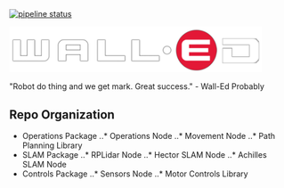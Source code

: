 <div><a href="https://gitlab.com/alistairfink/WALL-ED/commits/master"><img alt="pipeline status" src="https://gitlab.com/alistairfink/WALL-ED/badges/master/pipeline.svg" /></a></div>

<p algin="center">
    <img src="./res/wall-ed.png" style="max-width: 90%;">
</p>
"Robot do thing and we get mark. Great success." - Wall-Ed Probably


## Repo Organization
* Operations Package
..* Operations Node
..* Movement Node
..* Path Planning Library
* SLAM Package
..* RPLidar Node
..* Hector SLAM Node
..* Achilles SLAM Node
* Controls Package
..* Sensors Node
..* Motor Controls Library
